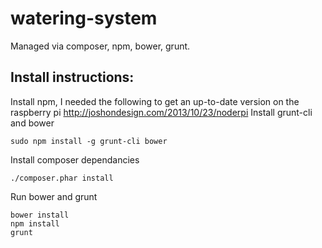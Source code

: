 watering-system
===============

Managed via composer, npm, bower, grunt.

Install instructions:
---------------------
Install npm, I needed the following to get an up-to-date version on the raspberry pi
http://joshondesign.com/2013/10/23/noderpi
Install grunt-cli and bower

```
sudo npm install -g grunt-cli bower
```

Install composer dependancies

```
./composer.phar install
```

Run bower and grunt

```
bower install
npm install
grunt
```

